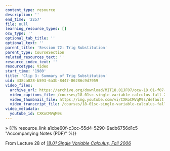 ```yaml
---
content_type: resource
description: ''
end_time: '2257'
file: null
learning_resource_types: []
ocw_type: ''
optional_tab_title: ''
optional_text: ''
parent_title: 'Session 72: Trig Substitution'
parent_type: CourseSection
related_resources_text: ''
resource_index_text: ''
resourcetype: Video
start_time: '1980'
title: 'Clip 3: Summary of Trig Substitution'
uid: 438ca828-b593-6a3b-8447-86286c9d7959
video_files:
  archive_url: https://archive.org/download/MIT18.01JF07/ocw-18.01-f07-lec28_300k.mp4
  video_captions_file: /courses/18-01sc-single-variable-calculus-fall-2010/64506353600450329911cb00a99f6ba7_CXKoCMVqM9s.vtt
  video_thumbnail_file: https://img.youtube.com/vi/CXKoCMVqM9s/default.jpg
  video_transcript_file: /courses/18-01sc-single-variable-calculus-fall-2010/6672bfcccf3ae7c58c9d1ab456e6b459_CXKoCMVqM9s.pdf
video_metadata:
  youtube_id: CXKoCMVqM9s
---
```


» {{% resource_link a1cbe60f-c3cc-55d4-5290-9adb6756d1c5 "Accompanying Notes (PDF)" %}}

From Lecture 28 of [_18.01 Single Variable Calculus, Fall 2006_](/courses/18-01-single-variable-calculus-fall-2006/video_galleries/video-lectures)



